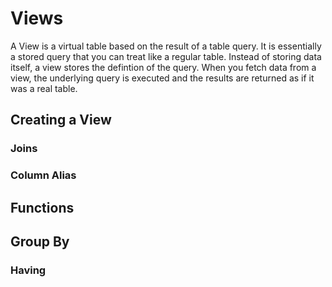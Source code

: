 # Views

A View is a virtual table based on the result of a table query. It is essentially a stored query that you can treat like a regular table. Instead of storing data itself, a view stores the defintion of the query. When you fetch data from a view, the underlying query is executed and the results are returned as if it was a real table.

## Creating a View

### Joins

### Column Alias

## Functions

## Group By

### Having
